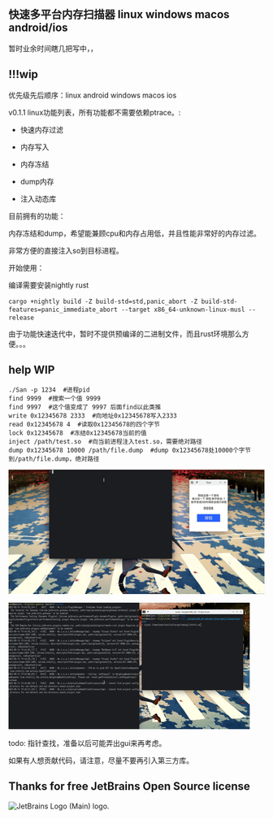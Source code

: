## 快速多平台内存扫描器 linux windows macos android/ios

暂时业余时间瞎几把写中，，

## !!!wip

优先级先后顺序：linux android windows macos ios

v0.1.1 linux功能列表，所有功能都不需要依赖ptrace。:

- 快速内存过滤

- 内存写入

- 内存冻结

- dump内存

- 注入动态库

目前拥有的功能：

内存冻结和dump，希望能兼顾cpu和内存占用低，并且性能非常好的内存过滤。

非常方便的直接注入so到目标进程。

开始使用：

编译需要安装nightly rust

```shell
cargo +nightly build -Z build-std=std,panic_abort -Z build-std-features=panic_immediate_abort --target x86_64-unknown-linux-musl --release
```

由于功能快速迭代中，暂时不提供预编译的二进制文件，而且rust环境那么方便。。。

## help WIP
```shell
./San -p 1234  #进程pid
find 9999  #搜索一个值 9999
find 9997  #这个值变成了 9997 后面find以此类推
write 0x12345678 2333  #向地址0x12345678写入2333
read 0x12345678 4  #读取0x12345678的四个字节
lock 0x12345678  #冻结0x12345678当前的值
inject /path/test.so  #向当前进程注入test.so，需要绝对路径
dump 0x12345678 10000 /path/file.dump  #dump 0x12345678处10000个字节到/path/file.dump，绝对路径
```

![img2](img/file.gif)

![img1](img/cnm.gif)

todo: 指针查找，准备以后可能弄出gui来再考虑。

如果有人想贡献代码，请注意，尽量不要再引入第三方库。

## Thanks for free JetBrains Open Source license

<img src="https://resources.jetbrains.com/storage/products/company/brand/logos/jb_beam.png" alt="JetBrains Logo (Main) logo." height="200"/>
